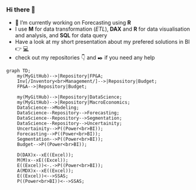 ### Hi there 👋


- 🔭 I’m currently working on Forecasting using **R**
- I use **M** for data transformation (_ETL_), **DAX** and **R** for data visualisation and analysis, and **SQL** for data query
- Have a look at my short presentation about my prefered solutions in BI 👉 [:computer:](https://md3629.github.io/)
- check out my repositories :point_down: and :black_nib: if you need any help

```mermaid
graph TD;
    my(MyGitHub)-->|Repository|FP&A;
    Inv[/Inventory<br>Management/]-->|Repository|Budget;
    FP&A-->|Repository|Budget;
    
    my(MyGitHub)-->|Repository|DataScience;
    my(MyGitHub)-->|Repository|MacroEconomics;
    DataScience-->Modeling;
    DataScience--Repository-->Forecasting;
    DataScience--Repository-->Segmentation;
    DataScience--Repository-->Uncertainity;
    Uncertainity-->P((Power<br>BI));
    Forecasting-->P((Power<br>BI));
    Segmentation-->P((Power<br>BI));
    Budget-->P((Power<br>BI));
    
    D(DAX)x--xE((Excel));
    M(M)x--xE((Excel));
    E((Excel))<-.->P((Power<br>BI));
    A(MDX)x--xE((Excel));
    E((Excel))<-->SSAS;
    P((Power<br>BI))<-->SSAS;
```
